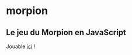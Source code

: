 # morpion
## Le jeu du Morpion en JavaScript

Jouable [ici](https://fabiandeneuville.github.io/morpion/) !
